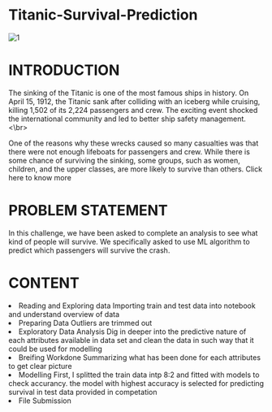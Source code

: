 # Titanic-Survival-Prediction

![1](https://github.com/adarshcgowda/Titanic-Survival-Prediction/assets/82589860/b03d9350-a9ac-4f68-a02a-63d2975880cb)


# INTRODUCTION
The sinking of the Titanic is one of the most famous ships in history. On April 15, 1912, the Titanic sank after colliding with an iceberg while cruising, killing 1,502 of its 2,224 passengers and crew. The exciting event shocked the international community and led to better ship safety management.<\br>

One of the reasons why these wrecks caused so many casualties was that there were not enough lifeboats for passengers and crew. While there is some chance of surviving the sinking, some groups, such as women, children, and the upper classes, are more likely to survive than others. Click here to know more

# PROBLEM STATEMENT
In this challenge, we have been asked to complete an analysis to see what kind of people will survive. We specifically asked to use ML algorithm to predict which passengers will survive the crash.

# CONTENT
<li>Reading and Exploring data
Importing train and test data into notebook and understand overview of data

<li>Preparing Data
Outliers are trimmed out

<li>Exploratory Data Analysis
Dig in deeper into the predictive nature of each attributes available in data set and clean the data in such way that it could be used for modelling

<li>Breifing Workdone
Summarizing what has been done for each attributes to get clear picture

<li>Modelling
First, I splitted the train data intp 8:2 and fitted with models to check accurancy. the model with highest accuracy is selected for predicting survival in test data provided in competation

<li>File Submission
